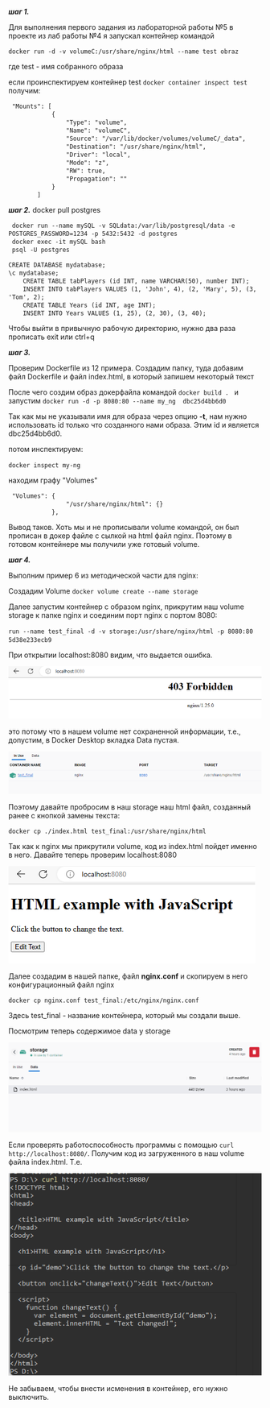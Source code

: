

___шаг 1.___ 

 Для выполнения первого задания из лабораторной работы №5 в проекте из лаб работы №4 я запускал контейнер командой

```
docker run -d -v volumeC:/usr/share/nginx/html --name test obraz
 ```

 где test - имя собранного образа
 
 если проинспектируем контейнер test `docker container inspect test` получим:
```
 "Mounts": [
            {
                "Type": "volume",
                "Name": "volumeC",
                "Source": "/var/lib/docker/volumes/volumeC/_data",
                "Destination": "/usr/share/nginx/html",
                "Driver": "local",
                "Mode": "z",
                "RW": true,
                "Propagation": ""
            }
        ]
```
___шаг 2.___
docker pull postgres
```
 docker run --name mySQL -v SQLdata:/var/lib/postgresql/data -e POSTGRES_PASSWORD=1234 -p 5432:5432 -d postgres
 docker exec -it mySQL bash  
 psql -U postgres
```
    CREATE DATABASE mydatabase;
    \c mydatabase;
        CREATE TABLE tabPlayers (id INT, name VARCHAR(50), number INT);
        INSERT INTO tabPlayers VALUES (1, 'John', 4), (2, 'Mary', 5), (3, 'Tom', 2);
        CREATE TABLE Years (id INT, age INT);
        INSERT INTO Years VALUES (1, 25), (2, 30), (3, 40);
Чтобы выйти в привычную рабочую директорию, нужно два раза прописать exit или ctrl+q

___шаг 3.___

Проверим Dockerfile из 12 примера. Создадим папку, туда добавим файл Dockerfile и файл index.html, в который запишем некоторый текст

После чего создим образ докерфайла командой `docker build . `
и запустим `docker run -d -p 8080:80 --name my_ng  dbc25d4bb6d0`

Так как мы не указывали имя для образа через опцию __-t__, нам нужно использовать id только что созданного нами образа. Этим id и является dbc25d4bb6d0.


потом инспектируем: 

`docker inspect my-ng`

находим графу "Volumes"
```
 "Volumes": {
                "/usr/share/nginx/html": {}
            },
```

Вывод таков. Хоть мы и не прописывали volume командой, он был прописан в докер файле с сылкой на html файл nginx. Поэтому в готовом контейнере мы получили уже готовый volume.

___шаг 4.___

Выполним пример 6 из методической части для nginx:

Создадим Volume `docker volume create --name storage `

Далее запустим контейнер с образом nginx, прикрутим наш volume storage к папке nginx и соединим порт nginx с портом 8080:

`run --name test_final -d -v storage:/usr/share/nginx/html -p 8080:80 5d38e233ecb9`

При открытии localhost:8080 видим, что выдается ошибка.

<img src="img/img_lub_5/4_run.png">

это потому что в нашем volume нет сохраненной информации, т.е., допустим, в Docker Desktop вкладка Data пустая. 

<img src="img/img_lub_5/4_storage.png">

Поэтому давайте пробросим в наш storage наш html файл, созданный ранее с кнопкой замены текста:

```
docker cp ./index.html test_final:/usr/share/nginx/html
```
Так как к nginx мы прикрутили volume, код из index.html пойдет именно в него. Давайте теперь проверим localhost:8080


<img src="img/img_lub_5/4_run2.png">


Далее создадим в нашей папке, файл __nginx.conf__ и скопируем в него конфигурационный файл nginx 

```
docker cp nginx.conf test_final:/etc/nginx/nginx.conf
```

Здесь test_final - название контейнера, который мы создали выше.

Посмотрим теперь содержимое data у storage

<img src="img/img_lub_5/4_check.png">


Если проверять работоспособность программы с помощью `curl http://localhost:8080/`. Получим код из загруженного в наш volume файла index.html. Т.е.


<img src="img/img_lub_5/4_code.png">

Не забываем, чтобы внести исменения в контейнер, его нужно выключить.
